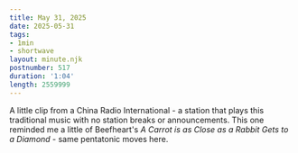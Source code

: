 ```yaml
---
title: May 31, 2025
date: 2025-05-31
tags:
- 1min
- shortwave
layout: minute.njk
postnumber: 517
duration: '1:04'
length: 2559999
---
```

A little clip from a China Radio International - a station that plays this traditional music with no station breaks or announcements. This one reminded me a little of Beefheart's *A Carrot is as Close as a Rabbit Gets to a Diamond* - same pentatonic moves here. 